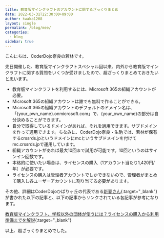 ```yaml
---
title: 教育版マインクラフトのアカウントに関するざっくりまとめ
date: 2022-03-31T22:30:00+09:00
author: kwaka1208
layout: single
permalink: /blog/mee/
categories:
  - blog
sidebar: true
---
```

こんにちは、CoderDojo奈良の若林です。

先日開催した、教育版マインクラフトスペシャル回以来、内外から教育版マインクラフトに関する質問をいくつか受けましたので、超ざっくりまとめておきたいと思います。

- 教育版マインクラフトを利用するには、Microsoft 365の組織アカウントが必要。
- Microsoft 365の組織アカウントは誰でも無料で作ることができる。
- Microsoft 365の組織アカウントのデフォルトのドメイン名は、「{your_own_name}.onmicrosoft.com」で、{your_own_name}の部分は自分決めることができます。
- 自分で取得しているドメインがあれば、それを適用できます。サブドメインを作って適用できます。ちなみに、CoderDojo奈良・生駒では、若林が保有するcrssrds.jpというドメインにmcというサブドメインを付けてmc.crssrds.jpで運用しています。
- 組織アカウントがあれば最大10回まで試用が可能です。10回というのはサインイン回数です。
- 本格的に使いたい場合は、ライセンスの購入（1アカウント当たり1,420円/年）が必要です。
- ライセンスの購入は管理者アカウントでしかできないので、管理者がまとめて購入し各ユーザーアカウントに割り当てる必要があります。

その他、詳細はCoderDojoひばりヶ丘の代表である[新妻さん](https://twitter.com/Masao_Niizuma){:target="_blank"}が書かれた以下の記事と、以下の記事からリンクされている各記事が参考になります。

[教育版マインクラフト、学校以外の団体が使うには？ライセンスの購入から利用準備までを解説](https://www.watch.impress.co.jp/kodomo_it/news/1330691.html){:target="_blank"}

以上、超ざっくりまとめでした。